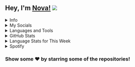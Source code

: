 ## Hey, I'm [Nova!](https://novas.quest) <img src="https://raw.githubusercontent.com/xosupernova/xosupernova/master/wave.gif" width="30px">

<details><summary>Info</summary>
<p>

- 🔭 I’m currently working on [HyberHost](https://hyberhost.com/).
- 🌱 I’m currently learning TypeScript / C#.
- 🏫 I’m currently studying [BSc (Honours) Computing and IT (Communications and Networking)](http://www.open.ac.uk/courses/computing-it/degrees/bsc-computing-it-communications-networking-q62-cnet)
- 💬 Ask me about Game Hosting.
- 📫 How to reach me: **COMING SOON**
- 😄 Pronouns: She/Her
- 😎 Fun fact: I spend almost 12 hours listening songs every day.
</p>
</details>

<details><summary>My Socials</summary>
<p>

<!-- [![Twitter: HeyJack0001](https://img.shields.io/twitter/follow/HeyJack0001?style=social)](https://twitter.com/HeyJack0001) -->
<!-- [![Linkedin: HeyJack0001](https://img.shields.io/badge/-HeyJack0001-blue?style=flat-square&logo=Linkedin&logoColor=white&link=https://www.linkedin.com/in/HeyJack0001/)](https://www.linkedin.com/in/HeyJack0001/) -->
[![GitHub xosupernova](https://img.shields.io/github/followers/xosupernova?label=follow&style=social)](https://github.com/xosupernova)
[![Website](https://img.shields.io/badge/PortfolioWebsite-lunas.quest-2648ff?style=flat-square&logo=google-chrome)](https://lunas.quest/)
<!-- [![discord](https://img.shields.io/badge/Discord-HeyJack%230001-7289DA?logo=discord)](https://discordapp.com/users/203317216106512384) -->
</p>
</details>

<details><summary>Languages and Tools</summary>
<p> 

<code><a href="https://www.javascript.com/"><img height="20" src="https://raw.githubusercontent.com/github/explore/80688e429a7d4ef2fca1e82350fe8e3517d3494d/topics/javascript/javascript.png"></a></code>
<code><a href="https://nodejs.org/"><img height="20" src="https://raw.githubusercontent.com/github/explore/80688e429a7d4ef2fca1e82350fe8e3517d3494d/topics/nodejs/nodejs.png"></a></code>
<code><a href="https://reactjs.org/"><img height="20" src="https://raw.githubusercontent.com/github/explore/80688e429a7d4ef2fca1e82350fe8e3517d3494d/topics/react/react.png"></a></code>
<code><a href="https://www.json.org/"><img height="20" src="https://raw.githubusercontent.com/github/explore/80688e429a7d4ef2fca1e82350fe8e3517d3494d/topics/json/json.png"></a></code>
<code><a href="https://es6.io/"><img height="20" src="https://raw.githubusercontent.com/github/explore/80688e429a7d4ef2fca1e82350fe8e3517d3494d/topics/es6/es6.png"></a></code>
<code><a href="https://www.docker.com/"><img height="20" src="https://raw.githubusercontent.com/github/explore/80688e429a7d4ef2fca1e82350fe8e3517d3494d/topics/docker/docker.png"></a></code>
<code><a href="https://babeljs.io/"><img height="20" src="https://raw.githubusercontent.com/github/explore/80688e429a7d4ef2fca1e82350fe8e3517d3494d/topics/babel/babel.png"></a></code>
</p>
</details>

<details><summary>GitHub Stats</summary>
<p>

<a href="https://github.com/xosupernova">
 <img align="center" src="https://github-readme-stats.vercel.app/api?username=xosupernova&show_icons=true&theme=dark&line_height=27" alt="Luna's github stats"/>
</a>
</p>
</details>

<details><summary>Language Stats for This Week</summary>
<p>

<!--START_SECTION:waka-->
![Code Time](http://img.shields.io/badge/Code%20Time-355%20hrs%2053%20mins-blue)

![Profile Views](http://img.shields.io/badge/Profile%20Views-0-blue)

**🐱 My GitHub Data** 

> 📦 558.6 kB Used in GitHub's Storage 
 > 
> 🏆 0 Contributions in the Year 2025
 > 
> 💼 Opted to Hire
 > 
> 📜 8 Public Repositories 
 > 
> 🔑 10 Private Repositories 
 > 
**I'm a Night 🦉** 

```text
🌞 Morning                0 commits           ░░░░░░░░░░░░░░░░░░░░░░░░░   00.00 % 
🌆 Daytime                95 commits          █████░░░░░░░░░░░░░░░░░░░░   18.81 % 
🌃 Evening                237 commits         ████████████░░░░░░░░░░░░░   46.93 % 
🌙 Night                  173 commits         █████████░░░░░░░░░░░░░░░░   34.26 % 
```
📅 **I'm Most Productive on Thursday** 

```text
Monday                   68 commits          ███░░░░░░░░░░░░░░░░░░░░░░   13.47 % 
Tuesday                  63 commits          ███░░░░░░░░░░░░░░░░░░░░░░   12.48 % 
Wednesday                83 commits          ████░░░░░░░░░░░░░░░░░░░░░   16.44 % 
Thursday                 154 commits         ████████░░░░░░░░░░░░░░░░░   30.50 % 
Friday                   97 commits          █████░░░░░░░░░░░░░░░░░░░░   19.21 % 
Saturday                 32 commits          ██░░░░░░░░░░░░░░░░░░░░░░░   06.34 % 
Sunday                   8 commits           ░░░░░░░░░░░░░░░░░░░░░░░░░   01.58 % 
```


📊 **This Week I Spent My Time On** 

```text
🕑︎ Time Zone: Europe/London

💬 Programming Languages: 
No Activity Tracked This Week

🔥 Editors: 
No Activity Tracked This Week

🐱‍💻 Projects: 
No Activity Tracked This Week

💻 Operating System: 
No Activity Tracked This Week
```

**I Mostly Code in JavaScript** 

```text
JavaScript               6 repos             ████████████░░░░░░░░░░░░░   50.00 % 
Lua                      2 repos             ████░░░░░░░░░░░░░░░░░░░░░   16.67 % 
CSS                      1 repo              ██░░░░░░░░░░░░░░░░░░░░░░░   08.33 % 
TypeScript               1 repo              ██░░░░░░░░░░░░░░░░░░░░░░░   08.33 % 
PowerShell               1 repo              ██░░░░░░░░░░░░░░░░░░░░░░░   08.33 % 
```



**Timeline**

![Lines of Code chart](https://raw.githubusercontent.com/xosupernova/xosupernova/master/assets/bar_graph.png)


 Last Updated on 12/01/2025 07:32:21 UTC
<!--END_SECTION:waka-->
</p>
</details>

<details><summary>Spotify</summary>
<p>

[![spotify-github-profile](https://spotify-github-profile.vercel.app/api/view?uid=h0sd8uxnbq3rs51ob32cqilmn&cover_image=true&theme=default)](https://github.com/kittinan/spotify-github-profile)
</p>
</details>

### Show some ❤️ by starring some of the repositories!
